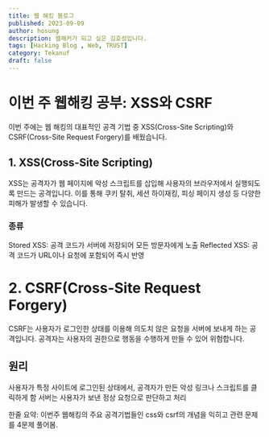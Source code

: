 ```yaml
---
title: 웹 해킹 블로그
published: 2023-09-09
author: hosung
description: 웹해커가 되고 싶은 김호성입니다.
tags: [Hacking Blog , Web, TRUST]
category: Tekanuf
draft: false
---
```

# 이번 주 웹해킹 공부: XSS와 CSRF
이번 주에는 웹 해킹의 대표적인 공격 기법 중 XSS(Cross-Site Scripting)와 CSRF(Cross-Site Request Forgery)를 배웠습니다.

## 1. XSS(Cross-Site Scripting)
XSS는 공격자가 웹 페이지에 악성 스크립트를 삽입해 사용자의 브라우저에서 실행되도록 만드는 공격입니다. 이를 통해 쿠키 탈취, 세션 하이재킹, 피싱 페이지 생성 등 다양한 피해가 발생할 수 있습니다.

### 종류
Stored XSS: 공격 코드가 서버에 저장되어 모든 방문자에게 노출
Reflected XSS: 공격 코드가 URL이나 요청에 포함되어 즉시 반영

# 2. CSRF(Cross-Site Request Forgery)
CSRF는 사용자가 로그인한 상태를 이용해 의도치 않은 요청을 서버에 보내게 하는 공격입니다. 공격자는 사용자의 권한으로 행동을 수행하게 만들 수 있어 위험합니다.

## 원리
사용자가 특정 사이트에 로그인된 상태에서, 공격자가 만든 악성 링크나 스크립트를 클릭하게 함
서버는 사용자가 보낸 정상 요청으로 판단하고 처리

한줄 요약: 이번주 웹해킹의 주요 공격기법들인 css와 csrf의 개념을 익히고 관련 문제를 4문제 풀어봄.
